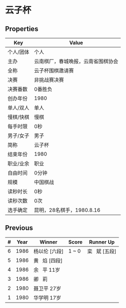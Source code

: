 # 云子杯

## Properties

| Key | Value |
| --- | ----- |
| 个人/团体 | 个人 |
| 主办 | 云南棋厂，春城晚报，云南省围棋协会 |
| 全称 | 云子杯围棋邀请赛 |
| 决赛 | 非挑战赛决赛 |
| 决赛番数 | 0番胜负 |
| 创办年份 | 1980 |
| 单人/双人 | 单人 |
| 慢棋/快棋 | 慢棋 |
| 每手时限 | 0秒 |
| 男子/女子 | 男子 |
| 简称 | 云子杯 |
| 结束年份 | 1980 |
| 职业/业余 | 职业 |
| 自由时间 | 0分钟 |
| 规模 | 中国棋战 |
| 读秒时长 | 0秒 |
| 读秒次数 | 0次 |
| 选手确定 | 昆明，28名棋手，1980.8.16 |

## Previous

| # | Year | Winner | Score | Runner Up |
| --- | --- | --- | --- | --- |
| 6 | 1986 | 杨以伦 [六段] | 1 ~ 0 | 栾   斌 [五段] |
| 5 | 1986 | 黄   焰 [四段] |  |  |
| 4 | 1986 | 余   平 11岁 |  |  |
| 3 | 1986 | 卿   莉 |  |  |
| 2 | 1980 | 聂卫平 27岁 |  |  |
| 1 | 1980 | 华学明 17岁 |  |  |


